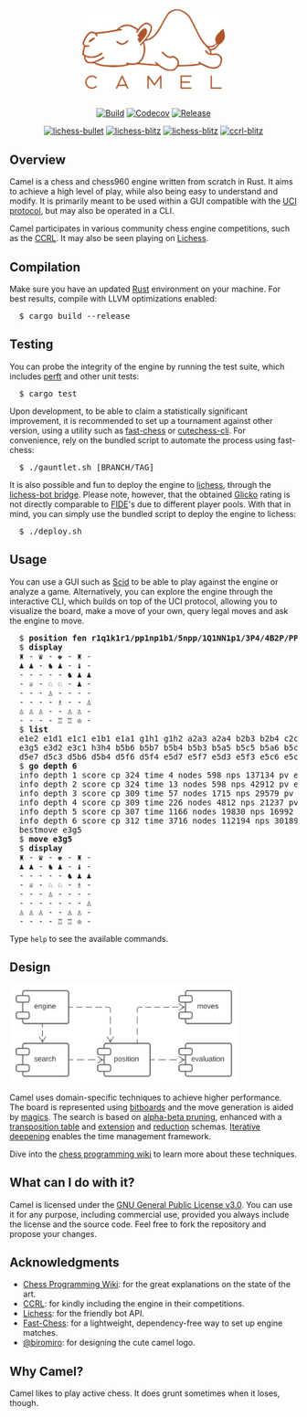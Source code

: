 <div align="center">
<img src="readme_assets/logo.svg" width="250">
<br>
<br>

[![Build](https://img.shields.io/github/actions/workflow/status/bdmendes/camel/ci.yml)](https://github.com/bdmendes/camel/actions)
[![Codecov](https://img.shields.io/codecov/c/github/bdmendes/camel/master)](https://app.codecov.io/gh/bdmendes/camel)
[![Release](https://img.shields.io/github/v/release/bdmendes/camel?color=orange)](https://github.com/bdmendes/camel/releases)

[![lichess-bullet](https://lichess-shield.vercel.app/api?username=camel_bot&format=bullet)](https://lichess.org/@/camel_bot/perf/bullet)
[![lichess-blitz](https://lichess-shield.vercel.app/api?username=camel_bot&format=blitz)](https://lichess.org/@/camel_bot/perf/blitz)
[![lichess-blitz](https://lichess-shield.vercel.app/api?username=camel_bot&format=rapid)](https://lichess.org/@/camel_bot/perf/rapid)
[![ccrl-blitz](https://img.shields.io/badge/CCRL_Blitz-2037-blue)](https://computerchess.org.uk/ccrl/404/)

</div>

## Overview

Camel is a chess and chess960 engine written from scratch in Rust. It aims to achieve a high level of play, while also being easy to understand and modify. It is primarily meant to be used within a GUI compatible with the [UCI protocol](https://backscattering.de/chess/uci/), but may also be operated in a CLI.

Camel participates in various community chess engine competitions, such as the [CCRL](https://computerchess.org.uk/ccrl/404/). It may also be seen playing on [Lichess](https://lichess.org/@/camel_bot/).

## Compilation

Make sure you have an updated [Rust](https://www.rust-lang.org/learn/get-started) environment on your machine. For best results, compile with LLVM optimizations enabled:

<pre>
  $ cargo build --release
</pre>

## Testing

You can probe the integrity of the engine by running the test suite, which includes [perft](https://www.chessprogramming.org/Perft_Results) and other unit tests:

<pre>
  $ cargo test
</pre>

Upon development, to be able to claim a statistically significant improvement, it is recommended to set up a tournament against other version, using a utility such as [fast-chess](https://github.com/Disservin/fast-chess) or [cutechess-cli](https://github.com/cutechess/cutechess). For convenience, rely on the bundled script to automate the process using fast-chess:

<pre>
  $ ./gauntlet.sh [BRANCH/TAG]
</pre>

It is also possible and fun to deploy the engine to [lichess](https://lichess.org/), through the [lichess-bot bridge](https://github.com/lichess-bot-devs/lichess-bot). Please note, however, that the obtained [Glicko](https://lichess.org/page/rating-systems) rating is not directly comparable to [FIDE](https://en.wikipedia.org/wiki/FIDE)'s due to different player pools. With that in mind, you can simply use the bundled script to deploy the engine to lichess:

<pre>
  $ ./deploy.sh
</pre>

## Usage

You can use a GUI such as [Scid](https://flathub.org/apps/details/io.github.benini.scid) to be able to play against the engine or analyze a game. Alternatively, you can explore the engine through the interactive CLI, which builds on top of the UCI protocol, allowing you to visualize the board, make a move of your own, query legal moves and ask the engine to move.

<pre>
  $ <b>position fen r1q1k1r1/pp1np1b1/5npp/1Q1NN1p1/3P4/4B2P/PPP2PP1/4RRK1 w q - 3 16</b>
  $ <b>display</b>
  ♜ - ♛ - ♚ - ♜ - 
  ♟ ♟ - ♞ ♟ - ♝ - 
  - - - - - ♞ ♟ ♟ 
  - ♕ - ♘ ♘ - ♟ - 
  - - - ♙ - - - - 
  - - - - ♗ - - ♙ 
  ♙ ♙ ♙ - - ♙ ♙ - 
  - - - - ♖ ♖ ♔ - 
  $ <b>list</b>
  e1e2 e1d1 e1c1 e1b1 e1a1 g1h1 g1h2 a2a3 a2a4 b2b3 b2b4 c2c3 c2c4 f2f3 f2f4 g2g3 g2g4 e3f4
  e3g5 e3d2 e3c1 h3h4 b5b6 b5b7 b5b4 b5b3 b5a5 b5c5 b5a6 b5c6 b5d7 b5a4 b5c4 b5d3 b5e2 d5c7
  d5e7 d5c3 d5b6 d5b4 d5f6 d5f4 e5d7 e5f7 e5d3 e5f3 e5c6 e5c4 e5g6 e5g4
  $ <b>go depth 6</b>
  info depth 1 score cp 324 time 4 nodes 598 nps 137134 pv e5g6
  info depth 2 score cp 324 time 13 nodes 598 nps 42912 pv e5g6 e7e6
  info depth 3 score cp 309 time 57 nodes 1715 nps 29579 pv e5g6 e7e6 g6e7
  info depth 4 score cp 309 time 226 nodes 4812 nps 21237 pv e5g6 e7e6 g6e7 a7a6
  info depth 5 score cp 307 time 1166 nodes 19830 nps 16992 pv e5g6 e7e6 g6e7 a7a6 b5d3
  info depth 6 score cp 312 time 3716 nodes 112194 nps 30189 pv e3g5 h6g5 e5d7 f6d7 d5e7 g7d4
  bestmove e3g5
  $ <b>move e3g5</b>
  $ <b>display</b>
  ♜ - ♛ - ♚ - ♜ - 
  ♟ ♟ - ♞ ♟ - ♝ - 
  - - - - - ♞ ♟ ♟ 
  - ♕ - ♘ ♘ - ♗ - 
  - - - ♙ - - - - 
  - - - - - - - ♙ 
  ♙ ♙ ♙ - - ♙ ♙ - 
  - - - - ♖ ♖ ♔ - 
</pre>

Type `help` to see the available commands.

## Design

<img src="readme_assets/components.svg" width="400">

Camel uses domain-specific techniques to achieve higher performance. The board is represented using [bitboards](https://www.chessprogramming.org/Bitboards) and the move generation is aided by [magics](https://www.chessprogramming.org/Magic_Bitboards). The search is based on [alpha-beta pruning](https://www.chessprogramming.org/Alpha-Beta), enhanced with a [transposition table](https://www.chessprogramming.org/Transposition_Table) and [extension](https://www.chessprogramming.org/Extensions) and [reduction](https://www.chessprogramming.org/Reductions) schemas. [Iterative deepening](https://www.chessprogramming.org/Iterative_Deepening) enables the time management framework.

Dive into the [chess programming wiki](https://www.chessprogramming.org/Main_Page) to learn more about these techniques.

## What can I do with it?

Camel is licensed under the [GNU General Public License v3.0](./LICENSE.md). You can use it for any purpose, including commercial use, provided you always include the license and the source code. Feel free to fork the repository and propose your changes.

## Acknowledgments

- [Chess Programming Wiki](https://www.chessprogramming.org/Main_Page): for the great explanations on the state of the art.
- [CCRL](https://computerchess.org.uk/ccrl/404/): for kindly including the engine in their competitions.
- [Lichess](https://lichess.org/): for the friendly bot API.
- [Fast-Chess](https://github.com/Disservin/fast-chess): for a lightweight, dependency-free way to set up engine matches.
- [@biromiro](https://github.com/biromiro): for designing the cute camel logo.

## Why Camel?

Camel likes to play active chess. It does grunt sometimes when it loses, though.
